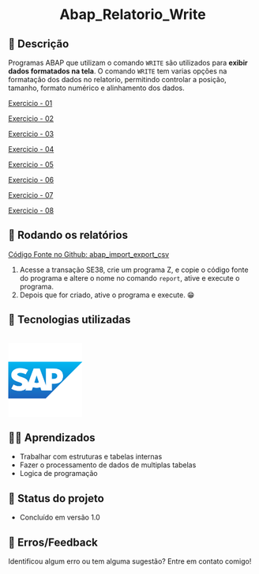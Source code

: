 <h1 align="center"> Abap_Relatorio_Write </h1>

## :memo: Descrição
Programas ABAP que utilizam o comando `WRITE` são utilizados para **exibir dados formatados na tela**. O comando `WRITE` tem varias opções na formatação dos dados no relatorio, permitindo controlar a posição, tamanho, formato numérico e alinhamento dos dados.

<a href="Relatórios Write\Z_ALGJ_21 - Exercício de report de lista simples apostila Iteam (01).abap">Exercicio - 01</a>

<a href="Relatórios Write\Z_ALGJ_22 - Exercício de report de lista simples apostila Iteam (02).abap">Exercicio - 02</a>

<a href="Relatórios Write/Z_ALGJ_23 - Exercício de report de lista simples apostila Iteam (03).abap">Exercicio - 03</a>

<a href="Relatórios Write/Z_ALGJ_24 - Exercício de report de lista simples apostila Iteam (04).abap">Exercicio - 04</a>

<a href="Relatórios Write/Z_ALGJ_25 - Exercício de report de lista simples apostila Iteam (05).abap">Exercicio - 05</a>

<a href="Relatórios Write/Z_ALGJ_26 - Exercício de report de lista simples apostila Iteam (06).abap">Exercicio - 06</a>

<a href="Relatórios Write/Z_ALGJ_27 - Exercício de report de lista simples apostila Iteam (07).abap">Exercicio - 07</a>

<a href="Relatórios Write/Z_ALGJ_28 - Exercício de report de lista simples apostila Iteam (08).abap">Exercicio - 08</a>

## :rocket: Rodando os relatórios
<a href="https://github.com/AndreLuizDG/Abap_Relatorio_Write">Código Fonte no Github: abap_import_export_csv</a>

1) Acesse a transação SE38, crie um programa Z, e copie o código fonte do programa e altere o nome no comando `report`, ative e execute o programa.
2) Depois que for criado, ative o programa e execute. 😁

## :wrench: Tecnologias utilizadas
<div style="display: inline_block"><br>
    <img src=".readme\sap_logo_icon_170763.webp" align="center" alt="Sap logo" width="150" src="">
</div>

## 🧑‍🏫 Aprendizados
* Trabalhar com estruturas e tabelas internas
* Fazer o processamento de dados de multiplas tabelas
* Logica de programação

## :dart: Status do projeto
* Concluído em versão 1.0

## 🦟 Erros/Feedback
Identificou algum erro ou tem alguma sugestão? Entre em contato comigo!